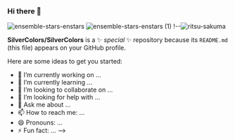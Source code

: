 ### Hi there 👋


![ensemble-stars-enstars](https://github.com/SilverColors/SilverColors/assets/69147413/e20b8cf9-d03c-4318-940b-498776b8f9a2)
![ensemble-stars-enstars (1)](https://github.com/SilverColors/SilverColors/assets/69147413/2f1d183a-d7d6-4b14-8819-94ae8e2dd46b)
!--![ritsu-sakuma](https://github.com/SilverColors/SilverColors/assets/69147413/cc9bd6fa-baa2-4c16-88d1-7eca76093b9c)

**SilverColors/SilverColors** is a ✨ _special_ ✨ repository because its `README.md` (this file) appears on your GitHub profile.

Here are some ideas to get you started:

- 🔭 I’m currently working on ...
- 🌱 I’m currently learning ...
- 👯 I’m looking to collaborate on ...
- 🤔 I’m looking for help with ...
- 💬 Ask me about ...
- 📫 How to reach me: ...
- 😄 Pronouns: ...
- ⚡ Fun fact: ...
-->

